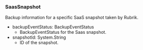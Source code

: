 ### SaasSnapshot
Backup information for a specific SaaS snapshot taken by Rubrik.

- backupEventStatus: BackupEventStatus
  - BackupEventStatus for the Saas snapshot.
- snapshotId: System.String
  - ID of the snapshot.
